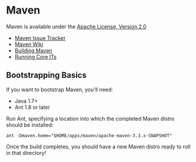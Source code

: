 # Maven

Maven is available under the [Apache License, Version 2.0](http://www.apache.org/licenses/LICENSE-2.0.txt)

- [Maven Issue Tracker](http://jira.codehaus.org/browse/MNG)
- [Maven Wiki](https://cwiki.apache.org/confluence/display/MAVEN/Index)
- [Building Maven](http://maven.apache.org/guides/development/guide-building-m2.html)
- [Running Core ITs](http://maven.apache.org/core-its/core-it-suite/)

## Bootstrapping Basics

If you want to bootstrap Maven, you'll need:

- Java 1.7+
- Ant 1.8 or later

Run Ant, specifying a location into which the completed Maven distro should be installed:

```
ant -Dmaven.home="$HOME/apps/maven/apache-maven-3.3.x-SNAPSHOT"
```

Once the build completes, you should have a new Maven distro ready to roll in that directory!
